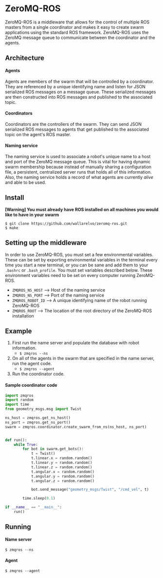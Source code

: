 ZeroMQ-ROS
========

ZeroMQ-ROS is a middleware that allows for the control of multiple ROS masters from
a single coordinator and makes it easy to create swarm applications using the standard
ROS framework. ZeroMQ-ROS uses the ZeroMQ message queue to communicate between the coordinator
and the agents.

## Architecture
#### Agents

Agents are members of the swarm that will be controlled by a coordinator. They are referenced by
a unique identifying name and listen for JSON serialized ROS messages on a message queue. These
serialized messages are then constructed into ROS messages and published to the associated topic.

#### Coordinators

Coordinators are the controllers of the swarm. They can send JSON serialized ROS messages to agents
that get published to the associated topic on the agent's ROS master.

#### Naming service

The naming service is used to associate a robot's unique name to a host and port of the ZeroMQ
message queue. This is vital for having dynamic swarm membership because instead of manually sharing
a configuration file, a persistent, centralized server runs that holds all of this information. Also,
the naming service holds a record of what agents are currently *alive* and able to be used.

## Install

**[Warning] You must already have ROS installed on all machines you would like
to have in your swarm**

    $ git clone https://github.com/wallarelvo/zeromq-ros.git
    $ make
    
## Setting up the middleware

In order to use ZeroMQ-ROS, you must set a few environmental variables. These can
be set by exporting environmental variables in the terminal every time you start a
new terminal, or you can be sane and add them to your `.bashrc` or `.bash_profile`.
You must set variables described below. These environment variables need to be set on
every computer running ZeroMQ-ROS.

- `ZMQROS_NS_HOST` --> Host of the naming service
- `ZMQROS_NS_PORT` --> Port of the naming service
- `ZMQROS_ROBOT_ID` --> A unique identifying name of the robot running ZeroMQ-ROS
- `ZMQROS_ROOT` --> The location of the root directory of the ZeroMQ-ROS installation

## Example

1. First run the name server and populate the database with robot information.
    - `$ zmqros --ns`
2. On all of the agents in the swarm that are specified in the name server, run the agent code.
    - `$ zmqros --agent`
3. Run the coordinator code.

#### Sample coordinator code

```python
import zmqros
import random
import time
from geometry_msgs.msg import Twist

ns_host = zmqros.get_ns_host()
ns_port = zmqros.get_ns_port()
swarm = zmqros.coordinator.create_swarm_from_ns(ns_host, ns_port)


def run():
    while True:
        for bot in swarm.get_bots():
            t = Twist()
            t.linear.x = random.random()
            t.linear.y = random.random()
            t.linear.z = random.random()
            t.angular.x = random.random()
            t.angular.y = random.random()
            t.angular.z = random.random()

            bot.send_message("geometry_msgs/Twist", "/cmd_vel", t)

        time.sleep(0.1)

if __name__ == "__main__":
    run()
```

## Running

#### Name server
    $ zmqros --ns

#### Agent
    $ zmqros --agent
